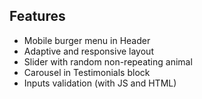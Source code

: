 ## Features
- Mobile burger menu in Header
- Adaptive and responsive layout
- Slider with random non-repeating animal
- Carousel in Testimonials block 
- Inputs validation (with JS and HTML)



